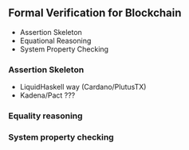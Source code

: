 ## Formal Verification for Blockchain
- Assertion Skeleton
- Equational Reasoning
- System Property Checking

### Assertion Skeleton
- LiquidHaskell way (Cardano/PlutusTX)
- Kadena/Pact ???

### Equality reasoning

### System property checking
